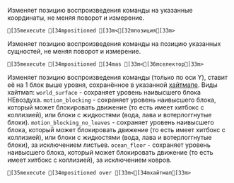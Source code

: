 Изменяет позицию воспроизведения команды на указанные координаты, не меняя поворот и измерение.
```ansi
[35mexecute [34mpositioned [33m<[32mпозиция[33m>
```
Изменяет позицию воспроизведения команды на позицию указанных сущностей, не меняя поворот и измерение.
```ansi
[35mexecute [34mpositioned [34mas [33m<[36mселектор[33m>
```
Изменяет позицию воспроизведения команды (только по оси Y), ставит её на 1 блок выше уровня, сохранённое в указанной [хайтмапе](https://minecraft.wiki/w/Heightmap).
Виды хайтмап:
`world_surface` - сохраняет уровень наивысшего блока НЕвоздуха.
`motion_blocking` - сохраняет уровень наивысшего блока, который может блокировать движение (то есть имеет хитбокс с коллизией), или блоки с жидкостями (вода, лава и вотерлоггнутые блоки).
`motion_blocking_no_leaves` - сохраняет уровень наивысшего блока, который может блокировать движение (то есть имеет хитбокс с коллизией), или блоки с жидкостями (вода, лава и вотерлоггнутые блоки), за исключением листьев.
`ocean_floor` - сохраняет уровень наивысшего блока, который может блокировать движение (то есть имеет хитбокс с коллизией), за исключением ковров.
```ansi
[35mexecute [34mpositioned over [33m<[34mхайтмап[33m>
```
